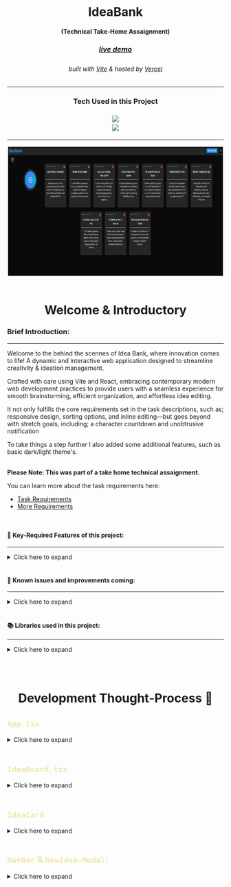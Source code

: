 <!-- Introduction Text -->
<div align="center">
    <h1>IdeaBank</h1>
    <h4>(Technical Take-Home Assaignment)<h4>
    <h3> 
      <a href='https://idea-board-murex.vercel.app/', target='_blank'>
        <h5>live demo</h5>
      <a/>
    </h3>
        <h6>
            built with <a href="https://vitejs.dev/" >Vite</a> &
            hosted by <a href="https://vercel.com/">Vercel</a> 
        </h6>
</div>

---

<h3 align='center'>
Tech Used in this Project
<h3>
<p align='center'>
    <a href="https://skillicons.dev">
        <img src="https://skillicons.dev/icons?i=ts,vite,tailwind" /><br>
        <img src="https://skillicons.dev/icons?i=vercel,github,jest" />
    </a>
</p>

---

<!-- Logo -->
<div align=center>
    <img src="/src/assets/fullpage.png" alt="Demo" title="DemoImage" width="500" height="300">     
   
</div>

<br>

<!-- -------------------------------------------------------------------------- -->

<h1 align='center'> Welcome & Introductory </h1>

<!-- -------------------------------------------------------------------------- -->

### Brief Introduction:

<!-- -------------------------------------------------------------------------- -->
<hr/>

Welcome to the behind the scennes of Idea Bank, where innovation comes to life!
A dynamic and interactive web application designed to streamline creativity & ideation management.

Crafted with care using Vite and React, embracing contemporary modern web development practices to provide users with a seamless experience for smooth brainstorming, efficient organization, and effortless idea editing.

It not only fulfills the core requirements set in the task descriptions, such as; responsive design, sorting options, and inline editing—but goes beyond with stretch goals, including; a character countdown and unobtrusive notification

To take things a step further I also added some additional features, such as basic dark/light theme's.  
<br>

**Please Note: This was part of a take home technical assaignment.**

You can learn more about the task requirements here:<br>

- [Task Requirements](https://github.com/ClearScore/tech-screen/tree/master/idea-board)<br>
- [More Requirements](https://github.com/ClearScore/tech-screen#what-were-looking-for)

<br>

#### 🔑 Key-Required Features of this project:

<!-- -------------------------------------------------------------------------- -->
<hr>

<!-- Small container -->
<details>
<summary> Click here to expand</summary>
<br/>

<div>

<h3> REQUIRED FEATURES: </h3>
<hr>

✅ Page should be fully responsive.

✅ Each idea tile should contain a title and description

✅ CRUD Functionality

✅ Inline edit ideas

✅ Created/Updated time.

✅ New ideas should have the title field focused to prompt user to begin typing.

✅ Add the ability to sort ideas by creation date or alphabetically.

<h3> STRETCH FEATURES: </h3>

<hr>

✅ Utilise the localStorage API to persist current state when the page is refreshed.

✅ Add a character countdown as user is approaching the limit of description text.

✅ Add an unobtrusive notification when an update is made to a tile.

<h3> BONUS FEATURES: </h3>

<hr>

✅ Created a Navbar w/ button to generate's new ideas.

✅ Light and Dark Theme styling.

✅ Filter Functionality

<h3> What we're looking for: </h3>

<hr>

✅ A stylish solution

✅ Demonstration of CSS knowledge

✅ Isomorphic / Universal SPA

✅ ES6 and ES7 throughout the codebase

✅ PostCSS

✅ A live site hosted

✅ A detailed README explaining assumptions / decisions

💨 Clean, concise code <br>
_room for improvement in this regard ..._

❌ Jest + Vitest for testing <br/>
_coming soon ..._

❌ MEN (Mongo, Express, Node) stack websites <br>
_This proof of concept doesn't have a dedicated backend..._

❌ We build using the Webpack module bundler and Lerna package manager <br/>
_This app uses vite and thus uses vite's own ezbuild bundler/builder ..._

</div>

<!-- CLOSING DIV -->
</details>
<br/>

#### 🎯 Known issues and improvements coming:

<!-- -------------------------------------------------------------------------- -->
<hr>

<!-- Small container -->
<details>
<summary> Click here to expand</summary>
<br/>

<div>

<h3> Known issues: </h3>
<hr>

💥 Submit and Delete funcitonality needs to use an optomistic ui as apart from making new api call

💥 Functionality to revert changes if user clicks off editing an idea card

💥 Editing cards while data is sorted causing problem with character counter

💥 Creating ideas via modal has a notification issue.

<h3> Future Features & Improvements: </h3>
<hr>

💥 Updating/Editing 2 cards at the same time, should reset the editing of the first card

💥 Visual indication to users about the currently selected sorting option.

💥 Filter for ideas created Today, This Week and This Month

</div>

<!-- CLOSING DIV -->
</details>
<br/>

#### 📚 Libraries used in this project:

<!-- -------------------------------------------------------------------------- -->
<hr>

<!-- Small container -->
<details>
<summary> Click here to expand </summary>
<br/>

Certainly! Here's the list of packages along with descriptions in raw GitHub markdown:

markdown
Copy code
**Dependencies:**

1. `@hookform/resolvers`: Validation resolvers for React Hook Form.
2. `@radix-ui/react-dropdown-menu`: Component library for creating dropdown menus.
3. `@radix-ui/react-progress`: Component library for rendering progress bars.
4. `@radix-ui/react-slot`: Component library for managing slots in UI components.
5. `class-variance-authority`: A utility for managing CSS class variance.
6. `clsx`: Utility for conditionally joining classNames together.
7. `lucide-react`: Icon component library for SVG icons.
8. `react`: JavaScript library for building user interfaces.
9. `react-dom`: React package for working with the DOM.
10. `react-hook-form`: Library for managing form state and validation in React.
11. `react-hot-toast`: Library for displaying toasts and notifications.
12. `tailwindcss-animate`: Tailwind CSS plugin for adding animations.
13. `zod`: TypeScript-first schema validation.

**Dev Dependencies:**

1. `@types/node`: TypeScript definitions for Node.js.
2. `@types/react`: TypeScript definitions for React.
3. `@types/react-dom`: TypeScript definitions for ReactDOM.
4. `@typescript-eslint/eslint-plugin`: ESLint plugin for TypeScript.
5. `@typescript-eslint/parser`: ESLint parser for TypeScript.
6. `@vitejs/plugin-react`: Vite plugin for React integration.
7. `autoprefixer`: PostCSS plugin for adding vendor prefixes.
8. `eslint`: Linter tool for identifying and fixing problems in your code.
9. `eslint-config-prettier`: ESLint configuration to disable rules that conflict with Prettier.
10. `eslint-plugin-react-hooks`: ESLint plugin for enforcing React Hooks rules.
11. `eslint-plugin-react-refresh`: ESLint plugin for integrating React Fast Refresh.
12. `postcss`: Tool for transforming styles with JavaScript plugins.
13. `prettier`: Opinionated code formatter to maintain consistent code style.
14. `tailwind-merge`: Tailwind CSS plugin for merging styles.
15. `tailwindcss`: Utility-first CSS framework for building modern web applications.
16. `typescript`: Superset of JavaScript that includes static types.
17. `vite`: Build tool that provides fast development and build times.

<!-- CLOSING DIV -->
</details>

<br><br>

<!-- -------------------------------------------------------------------------- -->

<h1 align='center'> Development Thought-Process 💭</h1>

<!-- -------------------------------------------------------------------------- -->

## <font color=EEE8AA>`App.tsx`</font>

<!-- -------------------------------------------------------------------------- -->

<!-- Small container -->
<details>
<summary> Click here to expand </summary>
<br/>

### Separation of concerns

If this were not a technical test I would have most likely had broken the app into smaller focused components.
But for the sake of a quick & easy code review, it's easier to keep things bundled together.

**Could have also moved the following into a separate utility functions:**

- Creating custom hook for reading/fetching LocalStorage data
- the _"CRUD"_ functionality
- Local Storage Management

### <font color=#d48d57>Avoiding State Management Library</font>

For a number of reasons I have decided to avoid using a state management library.  
Namely;

1.  Simplicity & keeping overhead down for code review
2.  Development speed for take home test
3.  The ease of testing and reviewing testing

### <font color=#d48d57>Very simple Key Generation</font>

Could have a more robust and unique key generation mechanism, however for the sake of development speed and as a proof of concept I opted to use something very simple yet guaranteed unique keys.

#### <font color=008080>Future Features: </font>

- Consider adding a library for key generation
- Moving the fetching of data into a custom hook

<!-- CLOSING DIV -->
</details>

<br>

## <font color=EEE8AA>`IdeaBoard.tsx`</font>

<!-- -------------------------------------------------------------------------- -->

<!-- Small container -->
<details>
<summary> Click here to expand </summary>
<br/>

### <font color=#d48d57>Component Composition & Responsibility</font>

Once again, if this were not a technical test I would refactor this to break up the functionality into separate components.

_Fox example I could have the filter/sort functionality into it's own `<DropdownMenu />` component_

### <font color=#d48d57>Overall Accessibility</font>

As this is just a proof of concept I did not really focus on developing with accessibility in mind.

_For example. some things I would take into consideration across the entire app would be:_

- _ensure form fields, buttons, and other interactive elements are accessible for all users_
- _checking the colour contrast for text and backgrounds_
- _adding labels to the different form fields_

#### <font color=008080>Future Features: </font>

- Visual indication to users about the currently selected sorting option.
- Instead of using string-literals _(like `"date"` or `"alph"`)_ , would be better to have used an `enum`

<!-- CLOSING DIV -->
</details>

<br>

## <font color=EEE8AA>`IdeaCard`</font>

<!-- -------------------------------------------------------------------------- -->

<!-- Small container -->
<details>
<summary> Click here to expand </summary>
<br/>

### <font color=#d48d57>Using react-hook-forms + zod </font>

- react-hook-forms brings some simplicity/performance and helps with minimizing any unnecessary re-renders
- `zod` library helps with the validation and keeping things type-safe, as well as error handling

In combination these work well together for implementing the inline editing functionality. Preventing the need for reloading entire form or page when user interacts with editing the cards

### <font color=#d48d57>Custom Character Countdown</font>

As a little bonus I added a 'stylish' character countdown that is only rendered if edits are being made to an `IdeaCard`.
This was relatively quick and easy to implement with the help of the shadcn UI library.

#### <font color=008080>Future Features: </font>

- Adding `onBlur` function to reset the edit's
- Creating a conditional render component if no ideas in LocalStorage.
- Possibly adding search functionality

#### <font color=FF0000>Known Issues:</font>

- Character Counter issue when using a filtered state and editing/updating the title (fixed)
- The edited should have used a timestamp inttead of the _yyyy-mm-dd_ format
- Creating a new card requires updating the card and therefore changes the created date to an edited date.

<!-- CLOSING DIV -->
</details>

<br>

## <font color=EEE8AA> `NavBar` & `NewIdea-Modal`:</font>

<!-- -------------------------------------------------------------------------- -->

<!-- Small container -->
<details>
<summary> Click here to expand </summary>
<br/>

### <font color=#d48d57>Part of prototyping attempt </font>

This was part of a very quick prototyping attempt, and it worked well enough that I decided to keep it in the app as a little bonus.

### <font color=#d48d57>Light & Dark Theme </font>

As this is very quick and easy to implement with the help of the shadcn UI library, I decided to add it for a bit of style and flare reasons.
I further also amended this feature to instead use the Session Storage so as not to have any conflict with the ideas stored in LocalStorage.

### <font color=#d48d57>Generating Fake/Test Ideas</font>

I wanted to create a method for the code-reviewer to create a way to generate a range of ideas, in order to easily test the functionality of the LocalStorage CRUD functionality, as well as test the sorting functionality.

#### <font color=008080>Future Features: </font>

- Adding the custom character count as part of the form

#### <font color=FF0000>Known Issues:</font>

- Not using the newly created create idea function, rather directly pushing new idea into LocalStorage
- This is not efficient and requires breaking the notification and doing a page refresh.

<!-- CLOSING DIV -->
</details>

<br>
